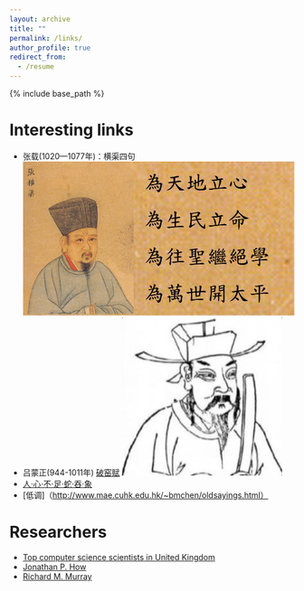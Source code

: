 ```yaml
---
layout: archive
title: ""
permalink: /links/
author_profile: true
redirect_from:
  - /resume
---
```


{% include base_path %}

Interesting links
======
* 张载(1020—1077年)：横渠四句 ![My helpful screenshot](/images/zhangzai.jpg)
* 吕蒙正(944-1011年) [破窑赋](http://people.brunel.ac.uk/~csstzzw/bad.html) ![My helpful screenshot](/images/yaofupo.JPG)
* [人·心·不·足·蛇·吞·象](http://www.mae.cuhk.edu.hk/~bmchen/dayoushi.html)
* [低调]（http://www.mae.cuhk.edu.hk/~bmchen/oldsayings.html）


Researchers
======
* [Top computer science scientists in United Kingdom](https://research.com/scientists-rankings/computer-science/gb)
* [Jonathan P. How](http://www.mit.edu/~jhow/)
* [Richard M. Murray](https://murray.cds.caltech.edu/Main_Page?title=Main_Page)

<!---

Publications
======
  <ul>{% for post in site.publications %}
    {% include archive-single-cv.html %}
  {% endfor %}</ul>
  
-->  
